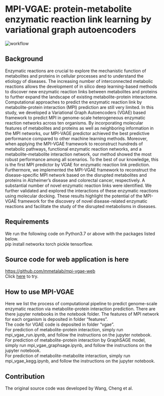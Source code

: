 # MPI-VGAE: protein-metabolite enzymatic reaction link learning by variational graph autoencoders
![workflow](https://github.com/mmetalab/mpi-vgae/blob/master/figures/Figure1.jpg?raw=true)
## Background
Enzymatic reactions are crucial to explore the mechanistic function of metabolites and proteins in cellular processes and to understand the etiology of diseases. The increasing number of interconnected metabolic reactions allows the development of in silico deep learning-based methods to discover new enzymatic reaction links between metabolites and proteins to further expand the landscape of existing metabolite-protein interactome. Computational approaches to predict the enzymatic reaction link by metabolite-protein interaction (MPI) prediction are still very limited. In this study, we developed a Variational Graph Autoencoders (VGAE) based framework to predict MPI in genome-scale heterogeneous enzymatic reaction networks across ten organisms. By incorporating molecular features of metabolites and proteins as well as neighboring information in the MPI networks, our MPI-VAGE predictor achieved the best predictive performance compared to other machine learning methods. Moreover, when applying the MPI-VGAE framework to reconstruct hundreds of metabolic pathways, functional enzymatic reaction networks, and a metabolite-metabolite interaction network, our method showed the most robust performance among all scenarios. To the best of our knowledge, this is the first MPI predictor by VGAE for enzymatic reaction link prediction. Furthermore, we implemented the MPI-VGAE framework to reconstruct the disease-specific MPI network based on the disrupted metabolites and proteins in Alzheimer’s disease and colorectal cancer, respectively. A substantial number of novel enzymatic reaction links were identified. We further validated and explored the interactions of these enzymatic reactions using molecular docking. These results highlight the potential of the MPI-VGAE framework for the discovery of novel disease-related enzymatic reactions and facilitate the study of the disrupted metabolisms in diseases. 
## Requirements
We run the following code on Python3.7 or above with the packages listed below. <br>
pip install networkx torch pickle tensorflow.
## Source code for web application is here
https://github.com/mmetalab/mpi-vgae-web <br>
Click [here](https://mpi-vgae-web.streamlit.app/) to try.
## How to use MPI-VGAE
Here we list the process of computational pipeline to predict genome-scale enzymatic reaction via metabolite-protein interaction prediction. There are there jupyter notebooks in the notebook folder. 
The features of MPI network for each organism is deposited in folder “features”. <br>
The code for VGAE code is deposited in folder “vgae”.<br>
For prediction of metabolite-protein interaction, simply run mpi_vgae_run.ipynb, and follow the instructions on the jupyter notebook.<br>
For prediction of metabolite-protein interaction by GraphSAGE model, simply run mpi_vgae_graphsage.ipynb, and follow the instructions on the jupyter notebook.<br>
For prediction of metabolite-metabolite interaction, simply run mpi_vgae_kegg.ipynb, and follow the instructions on the jupyter notebook. 

## Contribution
The original source code was developed by Wang, Cheng et al.
